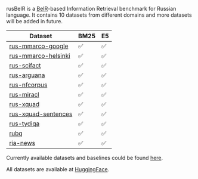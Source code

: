 rusBeIR is a [BeIR](https://github.com/beir-cellar/beir)-based Information Retrieval benchmark for Russian language.
It contains 10 datasets from different domains and more datasets will be added in future.

| Dataset | BM25 | E5 | 
|----|----|----|
|[rus-mmarco-google](https://huggingface.co/datasets/kngrg/rus-mmarco-google)|  ✅ |  ✅  | 
|[rus-mmarco-helsinki](https://huggingface.co/datasets/kngrg/rus-mmarco-helsinki)|  ✅ |  ✅  | 
|[rus-scifact](https://huggingface.co/datasets/kngrg/rus-scifact)|  ✅ |  ✅  | 
|[rus-arguana](https://huggingface.co/datasets/kngrg/rus-arguana)|  ✅ |  ✅  | 
|[rus-nfcorpus](https://huggingface.co/datasets/kngrg/rus-nfcorpus)|  ✅ |  ✅  | 
|[rus-miracl](https://huggingface.co/datasets/kngrg/rus-miracl)|  ✅ |  ✅  | 
|[rus-xquad](https://huggingface.co/datasets/kngrg/rus-xquad)|  ✅ |  ✅  | 
|[rus-xquad-sentences](https://huggingface.co/datasets/kngrg/rus-xquad-sentences)|  ✅ |  ✅  | 
|[rus-tydiqa](https://huggingface.co/datasets/kngrg/rus-tydiqa)|  ✅ |  ✅  | 
|[rubq](https://huggingface.co/datasets/kngrg/rubq)|  ✅ |  ✅  | 
|[ria-news](https://huggingface.co/datasets/kngrg/ria-news)|  ✅ |  ✅  | 




Currently available datasets and baselines could be found [here](https://docs.google.com/document/d/1F1zHZm36eiK_uhiptbDWAOCyXInBaXQ1ZkpZMLx9eEc/edit?usp=sharing).

All datasets are available at [HuggingFace](https://huggingface.co/collections/kngrg/rusbeir-66e28cb06e3e074be55ac0f3).
